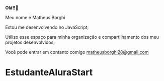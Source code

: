 **Olá!!**🤝 

Meu nome é Matheus Borghi

Estou me desenvolvendo no JavaScript;

Utilizo esse espaço para minha organização e compartilhamento dos meu projetos desenvolvidos;

Você pode entrar em contanto comigo
matheusborghi28@gmail.com
# EstudanteAluraStart
